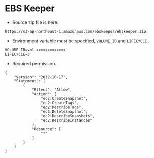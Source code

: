 # EBS Keeper

- Source zip file is here.

```
https://s3-ap-northeast-1.amazonaws.com/ebskeeper/ebskeeper.zip
```

- Environment variable must be specified, `VOLUME_ID` and `LIFECYCLE` .

```
VOLUME_ID=vol-xxxxxxxxxxxxx
LIFECYCLE=3
```

- Required permission.

```
{
    "Version": "2012-10-17",
    "Statement": [
        {
            "Effect": "Allow",
            "Action": [
                "ec2:CreateSnapshot",
                "ec2:CreateTags",
                "ec2:DescribeTags",
                "ec2:DeleteSnapshot",
                "ec2:DescribeSnapshots",
                "ec2:DescribeInstances"
            ],
            "Resource": [
                "*"
            ]
        }
    ]
}
```
